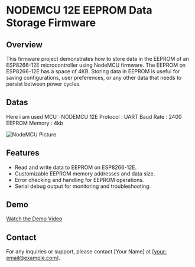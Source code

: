 # NODEMCU 12E EEPROM Data Storage Firmware


## Overview
This firmware project demonstrates how to store data in the EEPROM of an ESP8266-12E microcontroller using NodeMCU firmware. The EEPROM on ESP8266-12E has a space of 4KB. Storing data in EEPROM is useful for saving configurations, user preferences, or any other data that needs to persist between power cycles.

## Datas
Here i am used MCU : NODEMCU 12E 
Protocol : UART 
Baud Rate : 2400 
EEPROM Memory : 4kb 

![NodeMCU Picture](nodemcu_picture.jpg)

## Features
- Read and write data to EEPROM on ESP8266-12E.
- Customizable EEPROM memory addresses and data size.
- Error checking and handling for EEPROM operations.
- Serial debug output for monitoring and troubleshooting.

## Demo
[Watch the Demo Video](link-to-demo-video)

## Contact
For any inquiries or support, please contact [Your Name] at [your-email@example.com].


